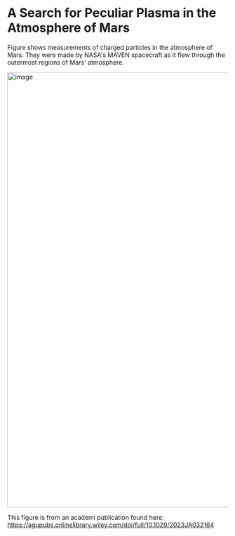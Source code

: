 # A Search for Peculiar Plasma in the Atmosphere of Mars

Figure shows measurements of charged particles in the atmosphere of Mars. They were made by NASA's MAVEN spacecraft as it flew through the outermost regions of Mars' atmosphere.




<img width="990" alt="image" src="https://github.com/user-attachments/assets/60696c37-6781-43de-8a92-556123918c4c" />

This figure is from an academi publication found here: https://agupubs.onlinelibrary.wiley.com/doi/full/10.1029/2023JA032164
